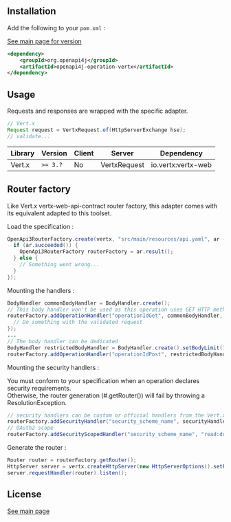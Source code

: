 ## Installation

Add the following to your `pom.xml` :

[See main page for version](https://github.com/openapi4j/openapi4j)
```xml
<dependency>
    <groupId>org.openapi4j</groupId>
    <artifactId>openapi4j-operation-vertx</artifactId>
</dependency>
```

## Usage

Requests and responses are wrapped with the specific adapter.
```java
// Vert.x
Request request = VertxRequest.of(HttpServerExchange hse);
// validate...
```

| Library         | Version     | Client | Server                  | Dependency                   |
|-----------------|-------------|--------|-------------------------|------------------------------|
| Vert.x          | `>= 3.?`    | No     | VertxRequest            | io.vertx:vertx-web           |

## Router factory

Like Vert.x vertx-web-api-contract router factory, this adapter comes with its equivalent adapted to this toolset.

Load the specification :
```java
OpenApi3RouterFactory.create(vertx, "src/main/resources/api.yaml", ar -> {
  if (ar.succeeded()) {
    OpenApi3RouterFactory routerFactory = ar.result();
  } else {
    // Something went wrong...
  }
});
```

Mounting the handlers :
```java
BodyHandler commonBodyHandler = BodyHandler.create();
// This body handler won't be used as this operation uses GET HTTP method.
routerFactory.addOperationHandler("operationIdGet", commonBodyHandler, routingContext -> {
  // Do something with the validated request
});
...
// The body handler can be dedicated
BodyHandler restrictedBodyHandler = BodyHandler.create().setBodyLimit(150);
routerFactory.addOperationHandler("operationIdPost", restrictedBodyHandler, foo::processPost);
```

Mounting the security handlers :  

You must conform to your specification when an operation declares security requirements.  
Otherwise, the router generation (#.getRouter()) will fail by throwing a ResolutionException.
```java
// security handlers can be custom or official handlers from the Vert.x stack
routerFactory.addSecurityHandler("security_scheme_name", securityHandler);
// OAuth2 scope
routerFactory.addSecurityScopedHandler("security_scheme_name", "read:document" securityHandler);
```

Generate the router :
```java
Router router = routerFactory.getRouter();
HttpServer server = vertx.createHttpServer(new HttpServerOptions().setPort(8080).setHost("localhost"));
server.requestHandler(router).listen();
```

## License

[See main page](https://github.com/openapi4j/openapi4j#license)
